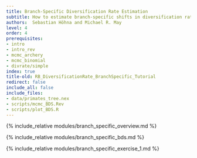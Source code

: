 ```yaml
---
title: Branch-Specific Diversification Rate Estimation
subtitle: How to estimate branch-specific shifts in diversification rates 
authors:  Sebastian Höhna and Michael R. May
level: 4
order: 4
prerequisites:
- intro
- intro_rev
- mcmc_archery
- mcmc_binomial
- divrate/simple
index: true
title-old: RB_DiversificationRate_BranchSpecific_Tutorial
redirect: false
include_all: false
include_files:
- data/primates_tree.nex
- scripts/mcmc_BDS.Rev
- scripts/plot_BDS.R
---
```


{% include_relative modules/branch_specific_overview.md %}

{% include_relative modules/branch_specific_bds.md %}

{% include_relative modules/branch_specific_exercise_1.md %}
